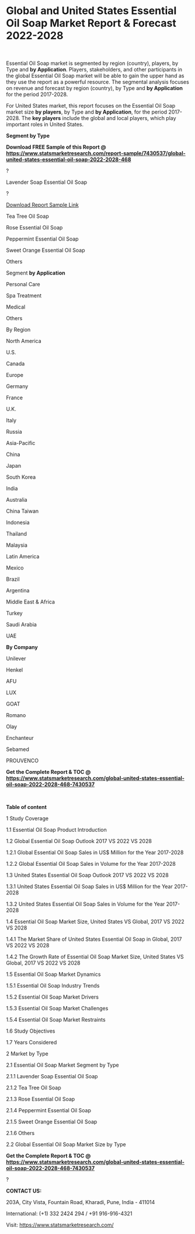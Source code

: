 <h1>Global and United States Essential Oil Soap Market Report & Forecast 2022-2028</h1><br/><p>Essential Oil Soap market is segmented by region (country), players, by Type and <strong>by Application</strong>. Players, stakeholders, and other participants in the global Essential Oil Soap market will be able to gain the upper hand as they use the report as a powerful resource. The segmental analysis focuses on revenue and forecast by region (country), by Type and <strong>by Application</strong> for the period 2017-2028.</p>
 
 
 
 <p>For United States market, this report focuses on the Essential Oil Soap market size <strong>by players</strong>, by Type and <strong>by Application</strong>, for the period 2017-2028. The <strong>key players</strong> include the global and local players, which play important roles in United States.</p>
 
 
 
 <p><strong>Segment by Type</strong></p>
 
 
 
 <div><b>Download FREE Sample of this Report @ <a href="https://www.statsmarketresearch.com/download-free-sample/7430537/global-united-states-essential-oil-soap-2022-2028-468">https://www.statsmarketresearch.com/report-sample/7430537/global-united-states-essential-oil-soap-2022-2028-468</a></b></div>
 
 
 
 <p>? </p>
 
 
 
 <p>Lavender Soap Essential Oil Soap</p>
 
 
 
 <p>? </p>
 
 
 
 <p><a href="https://www.statsmarketresearch.com/download-free-sample/7430537/global-united-states-essential-oil-soap-2022-2028-468">Download Report Sample Link</a></p>
 
 
 
 <p>Tea Tree Oil Soap</p>
 
 
 
 <p>Rose Essential Oil Soap</p>
 
 
 
 <p>Peppermint Essential Oil Soap</p>
 
 
 
 <p>Sweet Orange Essential Oil Soap</p>
 
 
 
 <p>Others</p>
 
 
 
 <p>Segment <strong>by Application</strong></p>
 
 
 
 <p>Personal Care</p>
 
 
 
 <p>Spa Treatment</p>
 
 
 
 <p>Medical</p>
 
 
 
 <p>Others</p>
 
 
 
 <p>By Region</p>
 
 
 
 <p>North America</p>
 
 
 
 <p>U.S.</p>
 
 
 
 <p>Canada</p>
 
 
 
 <p>Europe</p>
 
 
 
 <p>Germany</p>
 
 
 
 <p>France</p>
 
 
 
 <p>U.K.</p>
 
 
 
 <p>Italy</p>
 
 
 
 <p>Russia</p>
 
 
 
 <p>Asia-Pacific</p>
 
 
 
 <p>China</p>
 
 
 
 <p>Japan</p>
 
 
 
 <p>South Korea</p>
 
 
 
 <p>India</p>
 
 
 
 <p>Australia</p>
 
 
 
 <p>China Taiwan</p>
 
 
 
 <p>Indonesia</p>
 
 
 
 <p>Thailand</p>
 
 
 
 <p>Malaysia</p>
 
 
 
 <p>Latin America</p>
 
 
 
 <p>Mexico</p>
 
 
 
 <p>Brazil</p>
 
 
 
 <p>Argentina</p>
 
 
 
 <p>Middle East & Africa</p>
 
 
 
 <p>Turkey</p>
 
 
 
 <p>Saudi Arabia</p>
 
 
 
 <p>UAE</p>
 
 
 
 <p><strong>By Company</strong></p>
 
 
 
 <p>Unilever</p>
 
 
 
 <p>Henkel</p>
 
 
 
 <p>AFU</p>
 
 
 
 <p>LUX</p>
 
 
 
 <p>GOAT</p>
 
 
 
 <p>Romano</p>
 
 
 
 <p>Olay</p>
 
 
 
 <p>Enchanteur</p>
 
 
 
 <p>Sebamed</p>
 
 
 
 <p>PROUVENCO</p>
 
 
 
 <div><b>Get the Complete Report & TOC @ <a href="https://www.statsmarketresearch.com/global-united-states-essential-oil-soap-2022-2028-468-7430537">https://www.statsmarketresearch.com/global-united-states-essential-oil-soap-2022-2028-468-7430537</a></b></div>
 
 
 
 <p><br />
 
 <b>Table of content</b></p>
 
 
 
 <p>1 Study Coverage<br />
 
 1.1 Essential Oil Soap Product Introduction<br />
 
 1.2 Global Essential Oil Soap Outlook 2017 VS 2022 VS 2028<br />
 
 1.2.1 Global Essential Oil Soap Sales in US$ Million for the Year 2017-2028<br />
 
 1.2.2 Global Essential Oil Soap Sales in Volume for the Year 2017-2028<br />
 
 1.3 United States Essential Oil Soap Outlook 2017 VS 2022 VS 2028<br />
 
 1.3.1 United States Essential Oil Soap Sales in US$ Million for the Year 2017-2028<br />
 
 1.3.2 United States Essential Oil Soap Sales in Volume for the Year 2017-2028<br />
 
 1.4 Essential Oil Soap Market Size, United States VS Global, 2017 VS 2022 VS 2028<br />
 
 1.4.1 The Market Share of United States Essential Oil Soap in Global, 2017 VS 2022 VS 2028<br />
 
 1.4.2 The Growth Rate of Essential Oil Soap Market Size, United States VS Global, 2017 VS 2022 VS 2028<br />
 
 1.5 Essential Oil Soap Market Dynamics<br />
 
 1.5.1 Essential Oil Soap Industry Trends<br />
 
 1.5.2 Essential Oil Soap Market Drivers<br />
 
 1.5.3 Essential Oil Soap Market Challenges<br />
 
 1.5.4 Essential Oil Soap Market Restraints<br />
 
 1.6 Study Objectives<br />
 
 1.7 Years Considered<br />
 
 2 Market by Type<br />
 
 2.1 Essential Oil Soap Market Segment by Type<br />
 
 2.1.1 Lavender Soap Essential Oil Soap<br />
 
 2.1.2 Tea Tree Oil Soap<br />
 
 2.1.3 Rose Essential Oil Soap<br />
 
 2.1.4 Peppermint Essential Oil Soap<br />
 
 2.1.5 Sweet Orange Essential Oil Soap<br />
 
 2.1.6 Others<br />
 
 2.2 Global Essential Oil Soap Market Size by Type</p>
 
 
 
 <div><b>Get the Complete Report & TOC @ <a href="https://www.statsmarketresearch.com/global-united-states-essential-oil-soap-2022-2028-468-7430537">https://www.statsmarketresearch.com/global-united-states-essential-oil-soap-2022-2028-468-7430537</a></b></div>
 
 
 
 <p>? </p>
 
 
 
 <p><b>CONTACT US:</b><br />
 
 203A, City Vista, Fountain Road, Kharadi, Pune, India - 411014<br />
 
 International: (+1) 332 2424 294 / +91 916-916-4321<br />
 
 Visit: <a href="https://www.statsmarketresearch.com/">https://www.statsmarketresearch.com/</a></p>